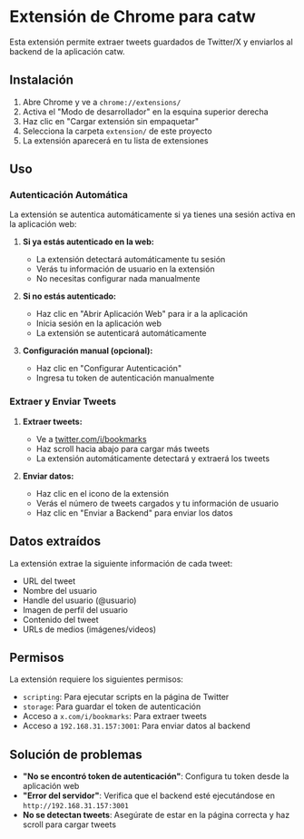 # Extensión de Chrome para catw

Esta extensión permite extraer tweets guardados de Twitter/X y enviarlos al backend de la aplicación catw.

## Instalación

1. Abre Chrome y ve a `chrome://extensions/`
2. Activa el "Modo de desarrollador" en la esquina superior derecha
3. Haz clic en "Cargar extensión sin empaquetar"
4. Selecciona la carpeta `extension/` de este proyecto
5. La extensión aparecerá en tu lista de extensiones

## Uso

### Autenticación Automática

La extensión se autentica automáticamente si ya tienes una sesión activa en la aplicación web:

1. **Si ya estás autenticado en la web:**
   - La extensión detectará automáticamente tu sesión
   - Verás tu información de usuario en la extensión
   - No necesitas configurar nada manualmente

2. **Si no estás autenticado:**
   - Haz clic en "Abrir Aplicación Web" para ir a la aplicación
   - Inicia sesión en la aplicación web
   - La extensión se autenticará automáticamente

3. **Configuración manual (opcional):**
   - Haz clic en "Configurar Autenticación"
   - Ingresa tu token de autenticación manualmente

### Extraer y Enviar Tweets

1. **Extraer tweets:**
   - Ve a [twitter.com/i/bookmarks](https://twitter.com/i/bookmarks)
   - Haz scroll hacia abajo para cargar más tweets
   - La extensión automáticamente detectará y extraerá los tweets

2. **Enviar datos:**
   - Haz clic en el icono de la extensión
   - Verás el número de tweets cargados y tu información de usuario
   - Haz clic en "Enviar a Backend" para enviar los datos

## Datos extraídos

La extensión extrae la siguiente información de cada tweet:

- URL del tweet
- Nombre del usuario
- Handle del usuario (@usuario)
- Imagen de perfil del usuario
- Contenido del tweet
- URLs de medios (imágenes/videos)

## Permisos

La extensión requiere los siguientes permisos:

- `scripting`: Para ejecutar scripts en la página de Twitter
- `storage`: Para guardar el token de autenticación
- Acceso a `x.com/i/bookmarks`: Para extraer tweets
- Acceso a `192.168.31.157:3001`: Para enviar datos al backend

## Solución de problemas

- **"No se encontró token de autenticación"**: Configura tu token desde la aplicación web
- **"Error del servidor"**: Verifica que el backend esté ejecutándose en `http://192.168.31.157:3001`
- **No se detectan tweets**: Asegúrate de estar en la página correcta y haz scroll para cargar tweets
